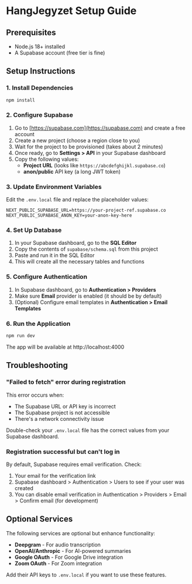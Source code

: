 # HangJegyzet Setup Guide

## Prerequisites

- Node.js 18+ installed
- A Supabase account (free tier is fine)

## Setup Instructions

### 1. Install Dependencies

```bash
npm install
```

### 2. Configure Supabase

1. Go to [https://supabase.com](https://supabase.com) and create a free account
2. Create a new project (choose a region close to you)
3. Wait for the project to be provisioned (takes about 2 minutes)
4. Once ready, go to **Settings > API** in your Supabase dashboard
5. Copy the following values:
   - **Project URL** (looks like `https://abcdefghijkl.supabase.co`)
   - **anon/public** API key (a long JWT token)

### 3. Update Environment Variables

Edit the `.env.local` file and replace the placeholder values:

```env
NEXT_PUBLIC_SUPABASE_URL=https://your-project-ref.supabase.co
NEXT_PUBLIC_SUPABASE_ANON_KEY=your-anon-key-here
```

### 4. Set Up Database

1. In your Supabase dashboard, go to the **SQL Editor**
2. Copy the contents of `supabase/schema.sql` from this project
3. Paste and run it in the SQL Editor
4. This will create all the necessary tables and functions

### 5. Configure Authentication

1. In Supabase dashboard, go to **Authentication > Providers**
2. Make sure **Email** provider is enabled (it should be by default)
3. (Optional) Configure email templates in **Authentication > Email Templates**

### 6. Run the Application

```bash
npm run dev
```

The app will be available at http://localhost:4000

## Troubleshooting

### "Failed to fetch" error during registration

This error occurs when:
- The Supabase URL or API key is incorrect
- The Supabase project is not accessible
- There's a network connectivity issue

Double-check your `.env.local` file has the correct values from your Supabase dashboard.

### Registration successful but can't log in

By default, Supabase requires email verification. Check:
1. Your email for the verification link
2. Supabase dashboard > Authentication > Users to see if your user was created
3. You can disable email verification in Authentication > Providers > Email > Confirm email (for development)

## Optional Services

The following services are optional but enhance functionality:

- **Deepgram** - For audio transcription
- **OpenAI/Anthropic** - For AI-powered summaries
- **Google OAuth** - For Google Drive integration
- **Zoom OAuth** - For Zoom integration

Add their API keys to `.env.local` if you want to use these features.